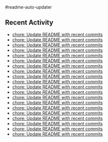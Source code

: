 #readme-auto-updater

## Recent Activity
<!-- LATEST_COMMITS:START -->
- [chore: Update README with recent commits](https://github.com/NEO1717/readme-auto-updater/commit/58b3996cafb7d0468f6687531203608513a80f9f)
- [chore: Update README with recent commits](https://github.com/NEO1717/readme-auto-updater/commit/36d5d86b11eefb81a812ebd1dbae6460dd5457b2)
- [chore: Update README with recent commits](https://github.com/NEO1717/readme-auto-updater/commit/de1932544d88f8fcf455d1682b5a3a0fc6bf278c)
- [chore: Update README with recent commits](https://github.com/NEO1717/readme-auto-updater/commit/b1a6bea4a26ced8b4b1170fef4e4e3100de11d0e)
- [chore: Update README with recent commits](https://github.com/NEO1717/readme-auto-updater/commit/c28354bdca876ea366a7f7ed10fe926f6f4c4bdf)
- [chore: Update README with recent commits](https://github.com/NEO1717/readme-auto-updater/commit/0c08ac9e6d7d690139137acbe6d329e990a66ef0)
- [chore: Update README with recent commits](https://github.com/NEO1717/readme-auto-updater/commit/c1e30b723966ea4ffa08a9abe6886d3bebfb7fc6)
- [chore: Update README with recent commits](https://github.com/NEO1717/readme-auto-updater/commit/f4201f70017203a7aec1e71fdc33a28c1ea4b72d)
- [chore: Update README with recent commits](https://github.com/NEO1717/readme-auto-updater/commit/d6acc360fc4306ffa5f15eeab14dad14f7ac9737)
- [chore: Update README with recent commits](https://github.com/NEO1717/readme-auto-updater/commit/7cd6ae52aa596c4d1cd31bcc4a4e7c92ffb34cb2)
- [chore: Update README with recent commits](https://github.com/NEO1717/readme-auto-updater/commit/52cca1288e1070b068cc3f4061d57d977bb84190)
- [chore: Update README with recent commits](https://github.com/NEO1717/readme-auto-updater/commit/2d6a4ef96d8f03df7856012aea210c2dec7096c1)
- [chore: Update README with recent commits](https://github.com/NEO1717/readme-auto-updater/commit/564a01902cb0f5d0372d8ca433e9c0225cce7a2c)
- [chore: Update README with recent commits](https://github.com/NEO1717/readme-auto-updater/commit/2176b51e6ccdf0c84e95cd12c83bd4fc5c304a73)
- [chore: Update README with recent commits](https://github.com/NEO1717/readme-auto-updater/commit/9c16e55cd1c750939cb58e564915a4a6fb840609)
- [chore: Update README with recent commits](https://github.com/NEO1717/readme-auto-updater/commit/5b2bbbab9d318814e6c40c52afe64401512deeec)
- [chore: Update README with recent commits](https://github.com/NEO1717/readme-auto-updater/commit/51100577d93fe002b7ee93027a73e5bd895b1917)
- [chore: Update README with recent commits](https://github.com/NEO1717/readme-auto-updater/commit/2d775130a68683a5eb3caad8f5ccbc0283fd8b36)
- [chore: Update README with recent commits](https://github.com/NEO1717/readme-auto-updater/commit/08eafa1bec5c272155635ca4bb62ec44e02a21fb)
- [chore: Update README with recent commits](https://github.com/NEO1717/readme-auto-updater/commit/97ff3f93568d653bde002f46ef78b5ab37a2b37a)
<!-- LATEST_COMMITS:END -->

